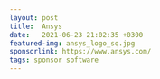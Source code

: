 ```yaml
---
layout: post
title:  Ansys
date:   2021-06-23 21:02:35 +0300
featured-img: ansys_logo_sq.jpg
sponsorlink: https://www.ansys.com/
tags: sponsor software
---
```


